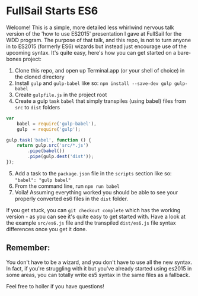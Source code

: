 # FullSail Starts ES6

Welcome! This is a simple, more detailed less whirlwind nervous talk version of the 'how to use ES2015' presentation I gave at FullSail for the WDD program. The purpose of that talk, and this repo, is not to turn anyone in to ES2015 (formerly ES6) wizards but instead just encourage use of the upcoming syntax. It's quite easy, here's how you can get started on a bare-bones project:

1. Clone this repo, and open up Terminal.app (or your shell of choice) in the cloned directory
2. Install `gulp` and `gulp-babel` like so: `npm install --save-dev gulp gulp-babel`
3. Create `gulpfile.js` in the project root
4. Create a gulp task `babel` that simply transpiles (using babel) files from `src` to `dist` folders
```js
var
    babel = require('gulp-babel'),
    gulp  = require('gulp');

gulp.task('babel', function () {
    return gulp.src('src/*.js')
        .pipe(babel())
        .pipe(gulp.dest('dist'));
});
```
5. Add a task to the `package.json` file in the `scripts` section like so: `"babel": "gulp babel"`
6. From the command line, run `npm run babel`
7. Voila! Assuming everything worked you should be able to see your properly converted es6 files in the `dist` folder.

If you get stuck, you can `git checkout complete` which has the working version - as you can see it's quite easy to get started with. Have a look at the example `src/es6.js` file and the transpiled `dist/es6.js` file syntax differences once you get it done.

## Remember:

You don't have to be a wizard, and you don't have to use all the new syntax. In fact, if you're struggling with it but you've already started using es2015 in some areas, you can totally write es5 syntax in the same files as a fallback.

Feel free to holler if you have questions!
